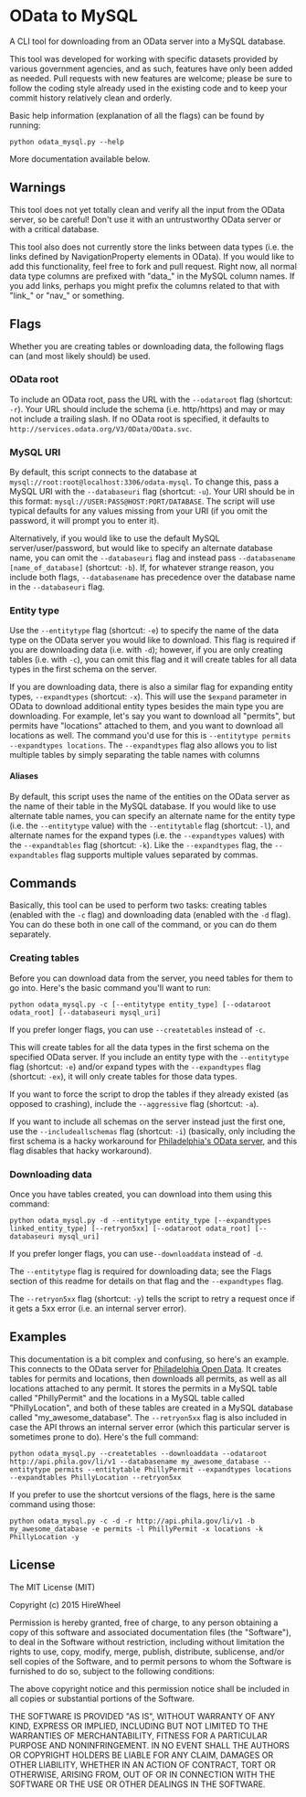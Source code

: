 # OData to MySQL

A CLI tool for downloading from an OData server into a MySQL database.

This tool was developed for working with specific datasets provided by various government agencies, and as such, features have only been added as needed. Pull requests with new features are welcome; please be sure to follow the coding style already used in the existing code and to keep your commit history relatively clean and orderly.

Basic help information (explanation of all the flags) can be found by running:

    python odata_mysql.py --help

More documentation available below.

## Warnings

This tool does not yet totally clean and verify all the input from the OData server, so be careful! Don't use it with an untrustworthy OData server or with a critical database.

This tool also does not currently store the links between data types (i.e. the links defined by NavigationProperty elements in OData). If you would like to add this functionality, feel free to fork and pull request. Right now, all normal data type columns are prefixed with "data_" in the MySQL column names. If you add links, perhaps you might prefix the columns related to that with "link_" or "nav_" or something.

## Flags

Whether you are creating tables or downloading data, the following flags can (and most likely should) be used.

### OData root

To include an OData root, pass the URL with the `--odataroot` flag (shortcut: `-r`). Your URL should include the schema (i.e. http/https) and may or may not include a trailing slash. If no OData root is specified, it defaults to `http://services.odata.org/V3/OData/OData.svc`.

### MySQL URI

By default, this script connects to the database at `mysql://root:root@localhost:3306/odata-mysql`. To change this, pass a MySQL URI with the `--databaseuri` flag (shortcut: `-u`). Your URI should be in this format: `mysql://USER:PASS@HOST:PORT/DATABASE`. The script will use typical defaults for any values missing from your URI (if you omit the password, it will prompt you to enter it).

Alternatively, if you would like to use the default MySQL server/user/password, but would like to specify an alternate database name, you can omit the `--databaseuri` flag and instead pass `--databasename [name_of_database]` (shortcut: `-b`). If, for whatever strange reason, you include both flags, `--databasename` has precedence over the database name in the `--databaseuri` flag.

### Entity type

Use the `--entitytype` flag (shortcut: `-e`) to specify the name of the data type on the OData server you would like to download. This flag is required if you are downloading data (i.e. with `-d`); however, if you are only creating tables (i.e. with `-c`), you can omit this flag and it will create tables for all data types in the first schema on the server.

If you are downloading data, there is also a similar flag for expanding entity types, `--expandtypes` (shortcut: `-x`). This will use the `$expand` parameter in OData to download additional entity types besides the main type you are downloading. For example, let's say you want to download all "permits", but permits have "locations" attached to them, and you want to download all locations as well. The command you'd use for this is `--entitytype permits --expandtypes locations`. The `--expandtypes` flag also allows you to list multiple tables by simply separating the table names with columns

#### Aliases

By default, this script uses the name of the entities on the OData server as the name of their table in the MySQL database. If you would like to use alternate table names, you can specify an alternate name for the entity type (i.e. the `--entitytype` value) with the `--entitytable` flag (shortcut: `-l`), and alternate names for the expand types (i.e. the `--expandtypes` values) with the `--expandtables` flag (shortcut: `-k`). Like the `--expandtypes` flag, the `--expandtables` flag supports multiple values separated by commas.


## Commands

Basically, this tool can be used to perform two tasks: creating tables (enabled with the `-c` flag) and downloading data (enabled with the `-d` flag). You can do these both in one call of the command, or you can do them separately.

### Creating tables

Before you can download data from the server, you need tables for them to go into. Here's the basic command you'll want to run:

    python odata_mysql.py -c [--entitytype entity_type] [--odataroot odata_root] [--databaseuri mysql_uri]

If you prefer longer flags, you can use `--createtables` instead of `-c`.

This will create tables for all the data types in the first schema on the specified OData server. If you include an entity type with the `--entitytype` flag (shortcut: `-e`) and/or expand types with the `--expandtypes` flag (shortcut: `-ex`), it will only create tables for those data types.

If you want to force the script to drop the tables if they already existed (as opposed to crashing), include the `--aggressive` flag (shortcut: `-a`).

If you want to include all schemas on the server instead just the first one, use the `--includeallschemas` flag (shortcut: `-i`) (basically, only including the first schema is a hacky workaround for [Philadelphia's OData server](http://phlapi.com), and this flag disables that hacky workaround).

### Downloading data

Once you have tables created, you can download into them using this command:

    python odata_mysql.py -d --entitytype entity_type [--expandtypes linked_entity_type] [--retryon5xx] [--odataroot odata_root] [--databaseuri mysql_uri]

If you prefer longer flags, you can use`--downloaddata` instead of `-d`.

The `--entitytype` flag is required for downloading data; see the Flags section of this readme for details on that flag and the `--expandtypes` flag.

The `--retryon5xx` flag (shortcut: `-y`) tells the script to retry a request once if it gets a 5xx error (i.e. an internal server error).

## Examples

This documentation is a bit complex and confusing, so here's an example. This connects to the OData server for [Philadelphia Open Data](http://phlapi.com). It creates tables for permits and locations, then downloads all permits, as well as all locations attached to any permit. It stores the permits in a MySQL table called "PhillyPermit" and the locations in a MySQL table called "PhillyLocation", and both of these tables are created in a MySQL database called "my_awesome_database". The `--retryon5xx` flag is also included in case the API throws an internal server error (which this particular server is sometimes prone to do). Here's the full command:

    python odata_mysql.py --createtables --downloaddata --odataroot http://api.phila.gov/li/v1 --databasename my_awesome_database --entitytype permits --entitytable PhillyPermit --expandtypes locations --expandtables PhillyLocation --retryon5xx

If you prefer to use the shortcut versions of the flags, here is the same command using those:

    python odata_mysql.py -c -d -r http://api.phila.gov/li/v1 -b my_awesome_database -e permits -l PhillyPermit -x locations -k PhillyLocation -y


## License

The MIT License (MIT)

Copyright (c) 2015 HireWheel

Permission is hereby granted, free of charge, to any person obtaining a copy
of this software and associated documentation files (the "Software"), to deal
in the Software without restriction, including without limitation the rights
to use, copy, modify, merge, publish, distribute, sublicense, and/or sell
copies of the Software, and to permit persons to whom the Software is
furnished to do so, subject to the following conditions:

The above copyright notice and this permission notice shall be included in all
copies or substantial portions of the Software.

THE SOFTWARE IS PROVIDED "AS IS", WITHOUT WARRANTY OF ANY KIND, EXPRESS OR
IMPLIED, INCLUDING BUT NOT LIMITED TO THE WARRANTIES OF MERCHANTABILITY,
FITNESS FOR A PARTICULAR PURPOSE AND NONINFRINGEMENT. IN NO EVENT SHALL THE
AUTHORS OR COPYRIGHT HOLDERS BE LIABLE FOR ANY CLAIM, DAMAGES OR OTHER
LIABILITY, WHETHER IN AN ACTION OF CONTRACT, TORT OR OTHERWISE, ARISING FROM,
OUT OF OR IN CONNECTION WITH THE SOFTWARE OR THE USE OR OTHER DEALINGS IN THE
SOFTWARE.
